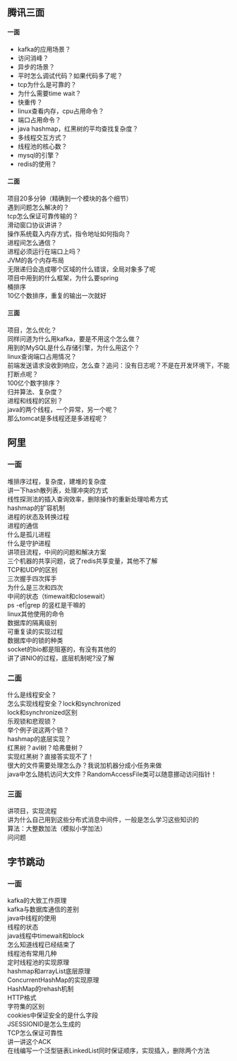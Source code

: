 ## 腾讯三面
#### 一面
* kafka的应用场景？
* 访问消峰？
* 异步的场景？
* 平时怎么调试代码？如果代码多了呢？
* tcp为什么是可靠的？
* 为什么需要time wait？
* 快重传？
* linux查看内存，cpu占用命令？
* 端口占用命令？
* java hashmap，红黑树的平均查找复杂度？
* 多线程交互方式？
* 线程池的核心数？
* mysql的引擎？
* redis的使用？
#### 二面
项目20多分钟（精确到一个模块的各个细节）  
遇到问题怎么解决的？  
tcp怎么保证可靠传输的？  
滑动窗口协议讲讲？  
操作系统载入内存方式，指令地址如何指向？  
进程间怎么通信？  
进程必须运行在端口上吗？  
JVM的各个内存布局  
无限递归会造成哪个区域的什么错误，全局对象多了呢  
项目中用到的什么框架，为什么要spring  
桶排序  
10亿个数排序，重复的输出一次就好  
#### 三面 
项目，怎么优化？  
同样问道为什么用kafka，要是不用这个怎么做？  
用到的MySQL是什么存储引擎，为什么用这个？  
linux查询端口占用情况？  
前端发送请求没收到响应，怎么查？追问：没有日志呢？不是在开发环境下，不能打断点呢？  
100亿个数字排序？  
归并算法、复杂度？  
进程和线程的区别？  
java的两个线程，一个异常，另一个呢？  
那么tomcat是多线程还是多进程呢？  
## 阿里
### 一面
堆排序过程，复杂度，建堆的复杂度  
讲一下hash散列表，处理冲突的方式  
线性探测法的插入查询效率，删除操作的重新处理哈希方式  
hashmap的扩容机制  
进程的状态及转换过程  
进程的通信  
什么是孤儿进程  
什么是守护进程  
讲项目流程，中间的问题和解决方案  
三个机器的共享问题，说了redis共享变量，其他不了解  
TCP和UDP的区别  
三次握手四次挥手  
为什么是三次和四次  
中间的状态（timewait和closewait）  
ps -ef|grep 的竖杠是干嘛的  
linux其他使用的命令  
数据库的隔离级别  
可重复读的实现过程  
数据库中的锁的种类  
socket的bio都是阻塞的，有没有其他的  
讲了讲NIO的过程，底层机制呢?没了解
### 二面
什么是线程安全？  
怎么实现线程安全？lock和synchronized  
lock和synchronized区别  
乐观锁和悲观锁？  
举个例子说这两个锁？  
hashmap的底层实现？  
红黑树？avl树？哈弗曼树？  
实现红黑树？直接答实现不了！  
很大的文件需要处理怎么办？我说加机器分成小任务来做  
java中怎么随机访问大文件？RandomAccessFile类可以随意挪动访问指针！  
### 三面
讲项目，实现流程  
讲为什么自己用到这些分布式消息中间件，一般是怎么学习这些知识的  
算法：大整数加法（模拟小学加法）  
问问题  
## 字节跳动
### 一面
kafka的大致工作原理  
kafka与数据库通信的差别  
java中线程的使用  
线程的状态  
java线程中timewait和block  
怎么知道线程已经结束了  
线程池有常用几种  
定时线程池的实现原理  
hashmap和arrayList底层原理  
ConcurrentHashMap的实现原理  
HashMap的rehash机制  
HTTP格式  
字符集的区别  
cookies中保证安全的是什么字段  
JSESSIONID是怎么生成的  
TCP怎么保证可靠性  
讲一讲这个ACK  
在线编写一个泛型链表LinkedList同时保证顺序，实现插入，删除两个方法  